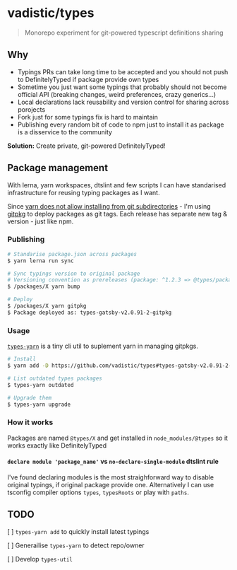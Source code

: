 # vadistic/types

> Monorepo experiment for git-powered typescript definitions sharing

## Why

- Typings PRs can take long time to be accepted and you should not push to DefinitelyTyped if package provide own types
- Sometime you just want some typings that probably should not become official API (breaking changes, weird preferences, crazy generics...)
- Local declarations lack reusability and version control for sharing across porojects
- Fork just for some typings fix is hard to maintain
- Publishing every random bit of code to npm just to install it as package is a disservice to the community

**Solution:** Create private, git-powered DefinitelyTyped!

## Package management

With lerna, yarn workspaces, dtslint and few scripts I can have standarised infrastructure for reusing typing packages as I want.

Since [yarn does not allow installing from git subdirectories](https://github.com/yarnpkg/yarn/issues/4725) - I'm using [gitpkg](https://github.com/ramasilveyra/gitpkg) to deploy packages as git tags. Each release has separate new tag & version - just like npm.

### Publishing

```sh
# Standarise package.json across packages
$ yarn lerna run sync

# Sync typings version to original package
# Versioning convention as prereleases (package: ^1.2.3 => @types/package: 1.2.3-0[1,2,...])
$ /packages/X yarn bump

# Deploy
$ /packages/X yarn gitpkg
$ Package deployed as: types-gatsby-v2.0.91-2-gitpkg
```

### Usage

[`types-yarn`](https://github.com/vadistic/types/tree/master/packages/types-yarn#readme) is a tiny cli util to suplement yarn in managing gitpkgs.

```sh
# Install
$ yarn add -D https://github.com/vadistic/types#types-gatsby-v2.0.91-2-gitpkg

# List outdated types packages
$ types-yarn outdated

# Upgrade them
$ types-yarn upgrade
```

### How it works

Packages are named `@types/X` and get installed in `node_modules/@types` so it works exactly like DefinitelyTyped

#### `declare module 'package_name'` vs `no-declare-single-module` dtslint rule

I've found declaring modules is the most straighforward way to disable original typings, if original package provide one. Alternatively I can use tsconfig compiler options `types`, `typesRoots` or play with `paths`.

## TODO

[ ] `types-yarn add` to quickly install latest typings

[ ] Generailise `types-yarn` to detect repo/owner

[ ] Develop `types-util`
